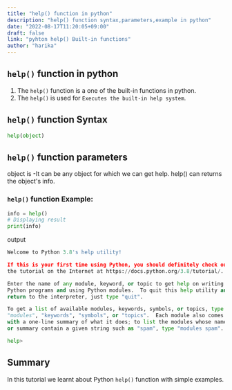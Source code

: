 ```yaml
---
title: "help() function in python"
description: "help() function syntax,parameters,example in python"
date: "2022-08-17T11:20:05+09:00"
draft: false
link: "pyhton help() Built-in functions"
author: "harika"
---
```


## `help()` function in python
1. The `help()` function is a one of the built-in functions in python.
2. The `help()` is used for `Executes the built-in help system`.

## `help()` function Syntax
```python
help(object)  
```
## `help()` function parameters
object is -It can be any object for which we can get help.
help() can returns the object's info.

### `help()` function Example:
```python
info = help()  
# Displaying result  
print(info)  
```
output
```python
Welcome to Python 3.8's help utility!

If this is your first time using Python, you should definitely check out
the tutorial on the Internet at https://docs.python.org/3.8/tutorial/.

Enter the name of any module, keyword, or topic to get help on writing
Python programs and using Python modules.  To quit this help utility and
return to the interpreter, just type "quit".

To get a list of available modules, keywords, symbols, or topics, type
"modules", "keywords", "symbols", or "topics".  Each module also comes
with a one-line summary of what it does; to list the modules whose name
or summary contain a given string such as "spam", type "modules spam".

help>
```
## Summary
In this tutorial we learnt about Python `help()` function with simple examples.